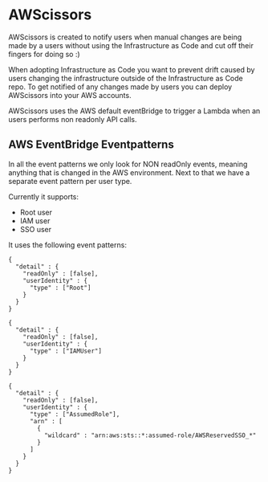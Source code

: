 # AWScissors

AWScissors is created to notify users when manual changes are being made by a users without using the Infrastructure as Code and cut off their fingers for doing so :)

When adopting Infrastructure as Code you want to prevent drift caused by users changing the infrastructure outside of the Infrastructure as Code repo.
To get notified of any changes made by users you can deploy AWScissors into your AWS accounts.

AWScissors uses the AWS default eventBridge to trigger a Lambda when an users performs non readonly API calls.

## AWS EventBridge Eventpatterns

In all the event patterns we only look for NON readOnly events, meaning anything that is changed in the AWS environment.
Next to that we have a separate event pattern per user type.

Currently it supports:
- Root user
- IAM user
- SSO user

It uses the following event patterns:

```
{
  "detail" : {
    "readOnly" : [false],
    "userIdentity" : {
      "type" : ["Root"]
    }
  }
}
```

```
{
  "detail" : {
    "readOnly" : [false],
    "userIdentity" : {
      "type" : ["IAMUser"]
    }
  }
}
```

```
{
  "detail" : {
    "readOnly" : [false],
    "userIdentity" : {
      "type" : ["AssumedRole"],
      "arn" : [
        {
          "wildcard" : "arn:aws:sts::*:assumed-role/AWSReservedSSO_*"
        }
      ]
    }
  }
}
```
